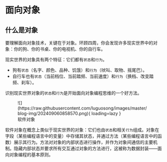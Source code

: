 # 面向对象

## 什么是对象

要理解面向对象技术，关键在于对象。环顾四周，你会发现许多现实世界中的对象：你的狗、你的书桌、你的电视机、你的自行车。

现实世界的对象具有两个特征：它们都有`状态`和`行为`。

- 狗有`状态`（名字、颜色、品种、饥饿）和`行为`（吠叫、取物、摇尾巴）。
- 自行车也有`状态`（当前档位、当前踏频、当前速度）和`行为`（换档、改变踏频、刹车）。
 
识别现实世界对象的`状态`和`行为`是开始面向对象编程思维的一个好方法。

<figure markdown="span">
  ![](https://raw.githubusercontent.com/luguosong/images/master/blog-img/202409060858570.png){ loading=lazy }
  <figcaption>软件对象</figcaption>
</figure>

软件对象在概念上类似于现实世界的对象：它们也由`状态`和相关`行为`组成。对象在字段（某些编程语言中的变量）中存储其状态，并通过方法（某些编程语言中的函数）展示其行为。方法对对象的内部状态进行操作，并作为对象间通信的主要机制。隐藏内部状态并要求所有交互通过对象的方法进行，这被称为数据封装——面向对象编程的基本原则。
